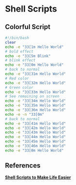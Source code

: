 # Shell Scripts

## Colorful Script

```Bash
#!/bin/bash
clear 
echo -e "33[1m Hello World"
# bold effect
echo -e "33[5m Blink"
# blink effect
echo -e "33[0m Hello World"
# back to normal
echo -e "33[31m Hello World"
# Red color
echo -e "33[32m Hello World"
# Green color
echo -e "33[33m Hello World"
# See remaining on screen
echo -e "33[34m Hello World"
echo -e "33[35m Hello World"
echo -e "33[36m Hello World"
echo -e -n "33[0m"
# back to normal
echo -e "33[41m Hello World"
echo -e "33[42m Hello World"
echo -e "33[43m Hello World"
echo -e "33[44m Hello World"
echo -e "33[45m Hello World"
echo -e "33[46m Hello World"
echo -e "33[0m Hello World"
```

## References

**[Shell Scripts to Make Life Easier](https://www.math.utk.edu/~vasili/shell-scripts/)**